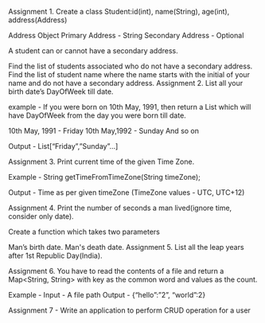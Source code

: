 Assignment 1. Create a class Student:id(int), name(String), age(int), address(Address)

Address Object Primary Address - String Secondary Address - Optional

A student can or cannot have a secondary address.

Find the list of students associated who do not have a secondary address.
Find the list of student name where the name starts with the initial of your name and do not have a secondary address.
Assignment 2. List all your birth date’s DayOfWeek till date.

example - If you were born on 10th May, 1991, then return a List which will have DayOfWeek from the day you were born till date.

10th May, 1991 - Friday 10th May,1992 - Sunday And so on

Output - List[“Friday”,”Sunday”...]

Assignment 3. Print current time of the given Time Zone.

Example - String getTimeFromTimeZone(String timeZone);

Output - Time as per given timeZone (TimeZone values - UTC, UTC+12)

Assignment 4. Print the number of seconds a man lived(ignore time, consider only date).

Create a function which takes two parameters

Man’s birth date.
Man's death date.
Assignment 5. List all the leap years after 1st Republic Day(India).

Assignment 6. You have to read the contents of a file and return a Map<String, String> with key as the common word and values as the count.

Example - Input - A file path Output - {“hello”:”2”, “world”:2}

Assignment 7 - Write an application to perform CRUD operation for a user
